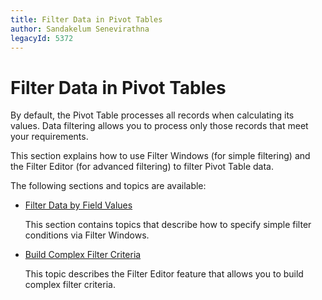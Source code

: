 ```yaml
---
title: Filter Data in Pivot Tables
author: Sandakelum Senevirathna
legacyId: 5372
---
```

# Filter Data in Pivot Tables
By default, the Pivot Table processes all records when calculating its values. Data filtering allows you to process only those records that meet your requirements.

This section explains how to use Filter Windows (for simple filtering) and the Filter Editor (for advanced filtering) to filter Pivot Table data.

The following sections and topics are available:
* [Filter Data by Field Values](filter-data/filter-data-by-field-values.md)
	
	This section contains topics that describe how to specify simple filter conditions via Filter Windows.
* [Build Complex Filter Criteria](filter-data/build-complex-filter-criteria.md)
	
	This topic describes the Filter Editor feature that allows you to build complex filter criteria. 
